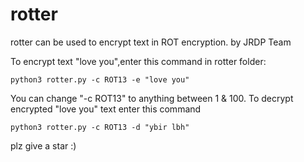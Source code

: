 # rotter
rotter can be used to encrypt text in ROT encryption. by JRDP Team

To encrypt text "love you",enter this command in rotter folder:

    python3 rotter.py -c ROT13 -e "love you"

You can change "-c ROT13" to anything between 1 & 100.
To decrypt encrypted "love you" text enter this command

    python3 rotter.py -c ROT13 -d "ybir lbh"

plz give a star :)
